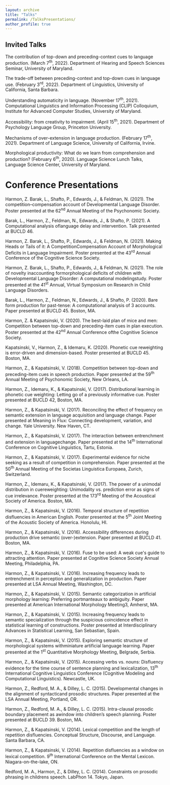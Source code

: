 ```yaml
---
layout: archive
title: "Talks"
permalink: /TalksPresentations/
author_profile: true
---
```


## Invited Talks
The contribution of top-down and preceding-context cues to language production. (March 7<sup>th</sup>, 2022). Department of Hearing and Speech Sciences Seminar, University of Maryland.

The trade-off between preceding-context and top-down cues in language use. (February 3<sup>rd</sup>, 2022). Department of Linguistics, University of California, Santa Barbara.

Understanding automaticity in language. (November 17<sup>th</sup>, 2021). Computational Linguistics and Information Processing (CLIP) Colloquium, Institute for Advanced Computer Studies, University of Maryland.

Accessibility: from creativity to impairment. (April 15<sup>th</sup>, 2021). Department of Psychology Language Group, Princeton University.

Mechanisms of over-extension in language production. (February 17<sup>th</sup>, 2021). Department of Language Science, University of California, Irvine.

Morphological productivity: What do we learn from comprehension and production? (February 6<sup>th</sup>, 2020). Language Science Lunch Talks, Language Science Center, University of Maryland.


# Conference Presentations
Harmon, Z. Barak, L., Shafto, P., Edwards, J., & Feldman, N. (2021). The competition–compensation account of Developmental Language Disorder. Poster presented at the 62<sup>nd</sup> Annual Meeting of the Psychonomic Society.

Barak, L., Harmon, Z., Feldman, N., Edwards, J., & Shafto, P. (2021). A Computational analysis oflanguage delay and intervention. Talk presented at BUCLD 46.

Harmon, Z. Barak, L., Shafto, P., Edwards, J., & Feldman, N. (2021). Making Heads or Tails of it: A CompetitionCompensation Account of Morphological Deficits in Language Impairment. Poster presented at the 43<sup>rd</sup> Annual Conference of the Cognitive Science Society.

Harmon, Z. Barak, L., Shafto, P., Edwards, J., & Feldman, N. (2021). The role of novelty inaccounting formorphological deficits of children with Developmental Language Disorder: A computational modelingstudy. Poster presented at the 41<sup>st</sup> Annual, Virtual Symposium on Research in Child Language Disorders.

Barak, L., Harmon, Z., Feldman, N., Edwards, J., & Shafto, P. (2020). Bare form production for past-tense: A computational analysis of 3 accounts. Paper presented at BUCLD 45. Boston, MA.

Harmon, Z. & Kapatsinski, V. (2020). The best-laid plan of mice and men: Competition between top-down and preceding-item cues in plan execution. Poster presented at the 42<sup>nd</sup> Annual Conference ofthe Cognitive Science Society.

Kapatsinski, V., Harmon, Z., & Idemaru, K. (2020). Phonetic cue reweighting is error-driven and dimension-based. Poster presented at BUCLD 45. Boston, MA.

Harmon, Z., & Kapatsinski, V. (2018). Competition between top-down and preceding-item cues in speech production. Paper presented at the 59<sup>th</sup> Annual Meeting of Psychonomic Society, New Orleans, LA.

Harmon, Z., Idemaru, K., & Kapatsinski, V. (2017). Distributional learning in phonetic cue weighting: Letting go of a previously informative cue. Poster presented at BUCLD 42, Boston, MA.

Harmon, Z., & Kapatsinski, V. (2017). Reconciling the effect of frequency on semantic extension in language acquisition and language change. Paper presented at Meaning in Flux: Connecting development, variation, and change. Yale University. New Haven, CT.

Harmon, Z., & Kapatsinski, V. (2017). The interaction between entrenchment and extension in languagechange. Paper presented at the 14<sup>th</sup> International Conference on Cognitive Linguistics, Tartu, Estonia.

Harmon, Z., & Kapatsinski, V. (2017). Experimental evidence for niche seeking as a result of competition in comprehension. Paper presented at the 50<sup>th</sup> Annual Meeting of the Societas Linguistica Europaea, Zurich, Switzerland.

Harmon, Z., Idemaru, K., & Kapatsinski, V. (2017). The power of a unimodal distribution in cuereweighting: Unimodality vs. prediction error as signs of cue irrelevance. Poster presented at the 173<sup>rd</sup> Meeting of the Acoustical Society of America. Boston, MA.

Harmon, Z., & Kapatsinski, V. (2016). Temporal structure of repetition disfluencies in American English. Poster presented at the 5<sup>th</sup> Joint Meeting of the Acoustic Society of America. Honolulu, HI.

Harmon, Z., & Kapatsinski, V. (2016). Accessibility differences during production drive semantic (over-)extension. Paper presented at BUCLD 41. Boston, MA.

Harmon, Z., & Kapatsinski, V. (2016). Fuse to be used: A weak cue's guide to attracting attention. Paper presented at Cognitive Science Society Annual Meeting, Philadelphia, PA.

Harmon, Z., & Kapatsinski, V. (2016). Increasing frequency leads to entrenchment in perception and generalization in production. Paper presented at LSA Annual Meeting, Washington, DC.

Harmon, Z., & Kapatsinski, V. (2015). Semantic categorization in artificial morphology learning: Preferring portmanteaux to ambiguity. Paper presented at American International Morphology Meeting3, Amherst, MA.

Harmon, Z., & Kapatsinski, V. (2015). Increasing frequency leads to semantic specialization through the suspicious coincidence effect in statistical learning of constructions. Poster presented at Interdisciplinary Advances in Statistical Learning, San Sebastian, Spain.

Harmon, Z., & Kapatsinski, V. (2015). Exploring semantic structure of morphological systems withminiature artificial language learning. Paper presented at the 1<sup>st</sup> Quantitative Morphology Meeting, Belgrade, Serbia.

Harmon, Z., & Kapatsinski, V. (2015). Accessing verbs vs. nouns: Disfluency evidence for the time course of sentence planning and lexicalization, 13<sup>th</sup> International Cognitive Linguistics Conference (Cognitive Modeling and Computational Linguistics). Newcastle, UK.

Harmon, Z., Redford, M. A., & Dilley, L. C. (2015). Developmental changes in the alignment of syntacticand prosodic structures. Paper presented at the LSA Annual Meeting, Portland, OR.

Harmon, Z., Redford, M. A., & Dilley, L. C. (2015). Intra-clausal prosodic boundary placement as awindow into children’s speech planning. Poster presented at BUCLD 39. Boston, MA.

Harmon, Z., & Kapatsinski, V. (2014). Lexical competition and the length of repetition disfluencies. Conceptual Structure, Discourse, and Language. Santa Barbara, CA.

Harmon, Z., & Kapatsinski, V. (2014). Repetition disfluencies as a window on lexical competition. 9<sup>th</sup> International Conference on the Mental Lexicon. Niagara-on-the-lake, ON.

Redford, M. A., Harmon, Z., & Dilley, L. C. (2014). Constraints on prosodic phrasing in childrens speech. LabPhon 14. Tokyo, Japan.
